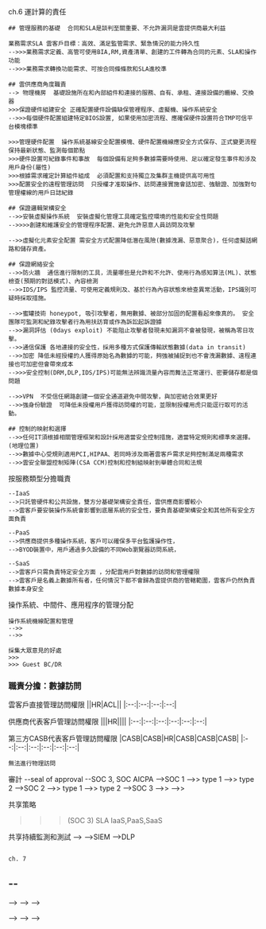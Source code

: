 
ch.6 運計算的責任

```
## 管理服務的基礎  合同和SLA是談判至關重要、不允許漏洞是雲提供商最大利益

業務需求SLA 雲客戶目標：高效、滿足監管需求、緊急情況的能力持久性
-->>>業務需求定義、高管可使用BIA,RM,資產清單、創建的工件轉為合同的元素、SLA和操作功能
-->>>業務需求轉換功能需求、可按合同條條款和SLA進校準

## 雲供應商角度職責
--> 物理機房  基礎設施所在和內部組件和連接的服務、自有、承租、連接設備的纜線、交換器
>>>保證硬件組建安全 正確配置硬件設備缺保管裡程序、虛擬機、操作系統安全
-->>>每個硬件配置組建特定BIOS設置, 如果使用加密流程、應確保硬件設置符合TMP可信平台模塊標準

>>>管理硬件配置  操作系統基線安全配置模塊、硬件配置機線應安全方式保存、正式變更流程保持最新狀態、監測每個節點
>>>硬件設置可紀錄事件和事故  每個設備有足夠多數據需要時使用、足以確定發生事件和涉及用戶身份(屬性)
>>>根據需求確定計算組件組成  必須配置和支持獨立及集群主機提供高可用性
>>>配置安全的遠程管理訪問  只授權才准取操作、訪問連接實施會話加密、強驗證、加強對句管理權線的用戶日誌紀錄

## 保證邏輯架構安全
-->>安裝虛擬操作系統  安裝虛擬化管理工具確定監控環境的性能和安全性問題
-->>>>創建和維護安全的管理程序配置、避免允許惡意人員訪問及攻擊

-->>虛擬化元素安全配置 需安全方式配置降低潛在風險(數據洩漏、惡意聚合)，任何虛擬話網路和儲存資產。

## 保證網絡安全
-->>防火牆  通信進行限制的工具，流量哪些是允許和不允許、使用行為感知算法(ML)、狀態檢查(預期的對話模式)、內容檢測
-->>IDS/IPS 監控流量、可使用定義規則及、基於行為內容狀態來檢查異常活動，IPS識別可疑時採取措施。

-->>蜜罐技術 honeypot, 吸引攻擊者，無用數據、被部分加固的配置看起來像真的。 安全團隊可監測和紀錄攻擊者行為用扶訪育或作為訴訟起訴證據
-->>漏洞評估 (0days exploit) 不能阻止攻擊者發現未知漏洞不會被發現，被稱為零日攻擊。
-->>通信保護 各地連接的安全性，採用多種方式保護傳輸狀態數據(data in transit)
-->>加密 降低未經授權的人獲得原始名為數據的可能，夠強被捕捉到也不會洩漏數據、遠程連接也可加密但會帶來成本
-->>>安全控制(DRM,DLP,IDS/IPS)可能無法辨識流量內容而舞法正常運行、密要儲存都是個問題

-->>VPN  不受信任網路創建一個安全通道避免中間攻擊，與加密結合效果更好
-->>強身份驗證  可降低未授權用戶獲得訪問權的可能，並限制授權用虎只能逕行取可的活動。

## 控制的映射和選擇
-->>任何IT須根據相關管理框架和設計採用適當安全控制措施，適當特定規則和標準來選擇。(地理位置)
-->>數據中心受規則適用PCI,HIPAA、若同時涉及兩著雲客戶需求足夠控制滿足兩種需求
-->>雲安全聯盟控制矩陣(CSA CCM)控制和控制組映射到舉體合同和法規
```
按服務類型分擔職責
```
--IaaS
-->只託管硬件和公共設施，雙方分基礎架構安全責任，雲供應商影響較小
-->雲客戶要安裝操作系統會影響到底層系統的安全性，要負責基礎架構安全和其他所有安全方面負責

--PaaS
-->供應商提供多種操作系統，客戶可以確保多平台監護操作性，
-->BYOD裝置中，用戶通過多久設備的不同Web瀏覽器訪問系統，

--SaaS
-->雲客戶只需負責特定安全方面 ，分配雲用戶對數據的訪問和管理權限
-->雲客戶是名義上數據所有者，任何情況下都不會歸為雲提供商的管轄範圍，雲客戶仍然負責數據本身安全
```
操作系統、中間件、應用程序的管理分配
```
操作系統機線配置和管理
-->>
-->>

採集大眾意見的好處
>>>
>>> Guest BC/DR
```
### 職責分擔：數據訪問
雲客戶直接管理訪問權限
||HR|ACL||
|:--:|:--:|:--:|:--:|

供應商代表客戶管理訪問權限
|||HR||||
|:--:|:--:|:--:|:--:|:--:|:--:|

第三方CASB代表客戶管理訪問權限
|CASB|CASB|HR|CASB|CASB|CASB|
|:--:|:--:|:--:|:--:|:--:|:--:|


```
無法進行物理訪問
```
審計
--seal of approval
--SOC 3, SOC AICPA
-->SOC 1
-->> type 1
-->> type 2
-->SOC 2
-->> type 1
-->> type 2
-->SOC 3
-->>
-->>

共享策略
>>> (SOC 3) SLA
>>> IaaS,PaaS,SaaS

共享持續監測和測試
-->
-->SIEM
-->DLP

```

ch. 7

```

--
--
-->
-->
-->
>>>
>>>
-->
-->
-->
>>>
>>>
>>>

```
